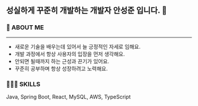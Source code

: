 ## 성실하게 꾸준히 개발하는 개발자 안성준 입니다. 👋

### 🔎 ABOUT ME
---
- 새로운 기술을 배우는데 있어서 늘 긍정적인 자세로 임해요.
- 개발 과정에서 항상 사용자의 입장을 먼저 생각해요.
- 안되면 될때까지 하는 근성과 끈기가 있어요.
- 꾸준히 공부하며 항상 성장하려고 노력해요.

### 👨🏻‍💻 SKILLS
Java, Spring Boot, React, MySQL, AWS, TypeScript
